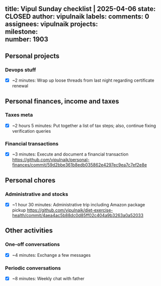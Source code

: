 title:	Vipul Sunday checklist | 2025-04-06
state:	CLOSED
author:	vipulnaik
labels:	
comments:	0
assignees:	vipulnaik
projects:	
milestone:	
number:	1903
--
## Personal projects

### Devops stuff

- [x] ~2 minutes: Wrap up loose threads from last night regarding certificate renewal

## Personal finances, income and taxes

### Taxes meta

- [x] ~2 hours 5 minutes: Put together a list of tax steps; also, continue fixing verification queries

### Financial transactions

- [x] ~3 minutes: Execute and document a financial transaction https://github.com/vipulnaik/personal-finances/commit/59d2bbe361b8edb035862e4297ec9ea7c7ef2e8e

## Personal chores

### Administrative and stocks

- [x] ~1 hour 30 minutes: Administrative trip including Amazon package pickup https://github.com/vipulnaik/diet-exercise-health/commit/4aea4ac5b88dc0d85ff02c404a9b3263a0a52033

## Other activities

### One-off conversations

- [x] ~4 minutes: Exchange a few messages

### Periodic conversations

- [x] ~8 minutes: Weekly chat with father
